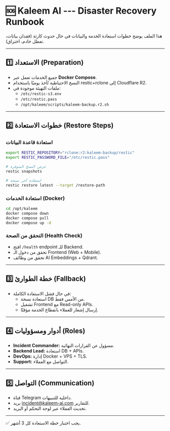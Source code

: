 # 🆘 Kaleem AI --- Disaster Recovery Runbook

هذا الملف يوضح خطوات استعادة الخدمة والبيانات في حال حدوث كارثة (فقدان
بيانات، تعطل خادم، اختراق).

------------------------------------------------------------------------

## 1️⃣ الاستعداد (Preparation)

-   جميع الخدمات تعمل عبر **Docker Compose**.
-   النسخ الاحتياطية تُأخذ يوميًا باستخدام restic+rclone إلى Cloudflare
    R2.
-   ملفات التهيئة موجودة في:
    -   `/etc/restic-s3.env`
    -   `/etc/restic.pass`
    -   `/opt/kaleem/scripts/kaleem-backup.r2.sh`

------------------------------------------------------------------------

## 2️⃣ خطوات الاستعادة (Restore Steps)

### استعادة قاعدة البيانات

``` bash
export RESTIC_REPOSITORY="rclone:r2:kaleem-backup/restic"
export RESTIC_PASSWORD_FILE="/etc/restic.pass"

# عرض النسخ المتوفرة
restic snapshots

# استعادة آخر نسخة
restic restore latest --target /restore-path
```

### استعادة الخدمات (Docker)

``` bash
cd /opt/kaleem
docker compose down
docker compose pull
docker compose up -d
```

### التحقق من الصحة (Health Check)

-   افتح `/health` endpoint للـ Backend.
-   تحقق من دخول الـ Frontend (Web + Mobile).
-   تحقق من وظائف AI Embeddings + Qdrant.

------------------------------------------------------------------------

## 3️⃣ خطة الطوارئ (Fallback)

-   في حال فشل الاستعادة الكاملة:
    -   استعادة نسخة DB من الأمس فقط.
    -   تشغيل Frontend مع Read-only APIs.
    -   إرسال إشعار للعملاء بانقطاع الخدمة مؤقتًا.

------------------------------------------------------------------------

## 4️⃣ أدوار ومسؤوليات (Roles)

-   **Incident Commander:** مسؤول عن القرارات النهائية.
-   **Backend Lead:** استعادة DB + APIs.
-   **DevOps:** إدارة Docker + VPS + TLS.
-   **Support:** التواصل مع العملاء.

------------------------------------------------------------------------

## 5️⃣ التواصل (Communication)

-   قناة Telegram داخلية للتنبيهات.
-   بريد incident@kaleem-ai.com للتقارير.
-   تحديث العملاء عبر لوحة التحكم أو البريد.

------------------------------------------------------------------------

✅ يجب اختبار خطة الاستعادة كل 3 أشهر.
